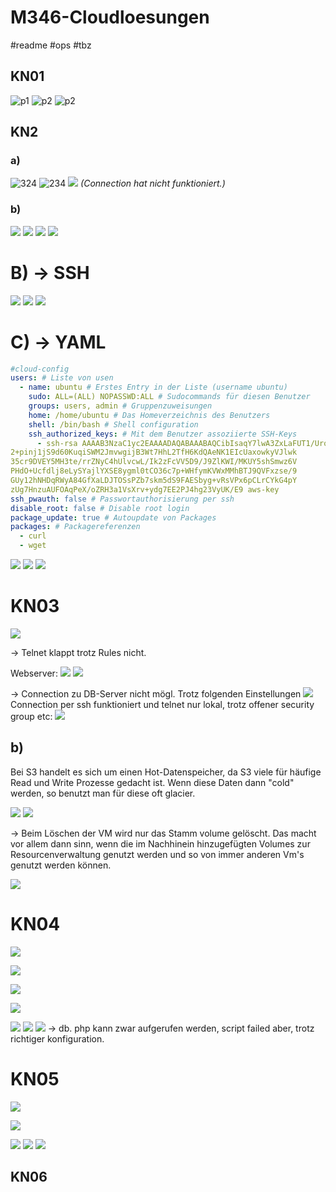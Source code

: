 # M346-Cloudloesungen
#readme #ops #tbz

## KN01
![p1](./KN01/Screenshot%202023-05-16%20102703.png)
![p2](./KN01/Screenshot%202023-05-16%20102746.png)
![p2](./KN01/Screenshot%202023-05-16%20102848.png)

## KN2

### a)
![324](./KN02/Screenshot%202023-05-23%20084738.png)
![234](./KN02/Screenshot%202023-05-23%20084823.png)
![](./KN02/Screenshot%202023-05-23%20084847.png)
*(Connection hat nicht funktioniert.)*

### b)
![](./KN02/Screenshot%202023-05-23%20092032.png)
![](./KN02/Screenshot%202023-05-23%20092012.png)
![](./KN02/Screenshot%202023-05-23%20091954.png)
![](./KN02/Screenshot%202023-05-23%20091934.png)

# B) -> SSH
![](./KN02/Pasted%20image%2020230523094146.png)
![](./KN02/Pasted%20image%2020230523094441.png)
![](./KN02/Pasted%20image%2020230523094535.png)

# C) -> YAML
```yaml
#cloud-config
users: # Liste von usen
  - name: ubuntu # Erstes Entry in der Liste (username ubuntu)
    sudo: ALL=(ALL) NOPASSWD:ALL # Sudocommands für diesen Benutzer
    groups: users, admin # Gruppenzuweisungen
    home: /home/ubuntu # Das Homeverzeichnis des Benutzers
    shell: /bin/bash # Shell configuration
    ssh_authorized_keys: # Mit dem Benutzer assoziierte SSH-Keys
      - ssh-rsa AAAAB3NzaC1yc2EAAAADAQABAAABAQCibIsaqY7lwA3ZxLaFUT1/UroxYK35ptCX
2+pinj1jS9d60KuqiSWM2JmvwgijB3Wt7HhL2TfH6KdQAeNK1EIcUaxowkyVJlwk
35cr9DVEY5MH3te/rrZNyC4hUlvcwL/Ik2zFcVV5D9/J9ZlKWI/MKUY5shSmwz6V
PHdO+Ucfdlj8eLySYajlYXSE8ygml0tCO36c7p+WHfymKVWxMMhBTJ9QVFxzse/9
GUy12hNHDqRWyA84GfXaLDJTOSsPZb7skm5dS9FAESbyg+vRsVPx6pCLrCYkG4pY
zUg7HnzuAUFOAqPeX/oZRH3a1VsXrv+ydg7EE2PJ4hg23VyUK/E9 aws-key       
ssh_pwauth: false # Passwortauthorisierung per ssh
disable_root: false # Disable root login
package_update: true # Autoupdate von Packages
packages: # Packagereferenzen
  - curl 
  - wget
```
![](./KN02/Pasted%20image%2020230523103614.png)
![](./KN02/Pasted%20image%2020230523103821.png)
![](./KN02/Pasted%20image%2020230523103854.png)

# KN03
![](./KN03/Pasted%20image%2020230523113737.png)

-> Telnet klappt trotz Rules nicht.

Webserver:
![](./KN03/Pasted%20image%2020230530084453.png)
![](./KN03/Pasted%20image%2020230530084514.png)

-> Connection zu DB-Server nicht mögl. Trotz folgenden Einstellungen ![](Pasted%20image%2020230530102511.png)
Connection per ssh funktioniert und telnet nur lokal, trotz offener security group etc:
![](./KN03/Pasted%20image%2020230530102557.png)

## b)
Bei S3 handelt es sich um einen Hot-Datenspeicher, da S3 viele für häufige Read und Write Prozesse gedacht ist. Wenn diese Daten dann "cold" werden, so benutzt man für diese oft glacier.

![](./KN03/Pasted%20image%2020230530104115.png)
![](./KN03/Pasted%20image%2020230530104958.png)

-> Beim Löschen der VM wird nur das Stamm volume gelöscht. Das macht vor allem dann sinn, wenn die im Nachhinein hinzugefügten Volumes zur Resourcenverwaltung genutzt werden und so von immer anderen Vm's genutzt werden können.

![](./KN03/Pasted%20image%2020230530105100.png)

# KN04

![](./KN04/Pasted%20image%2020230613081241.png)

![](./KN04/Pasted%20image%2020230613081434.png)

![](./KN04/Pasted%20image%2020230613081730.png)

![](./KN04/Pasted%20image%2020230613082109.png)

![](./KN04/Pasted%20image%2020230613100428.png)
![](./KN04/Pasted%20image%2020230613100507.png)
![](./KN04/Pasted%20image%2020230613102437.png)
-> db. php kann zwar aufgerufen werden, script failed aber, trotz richtiger konfiguration.

# KN05

![](./KN04/Pasted%20image%2020230613110758.png)

![](./KN05/Pasted%20image%2020230620084140.png)

![](./KN05/Pasted%20image%2020230620084726.png)
![](Pasted%20image%2020230620085202.png)
![](./KN05/Pasted%20image%2020230620104858.png)

## KN06

